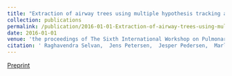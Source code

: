 ```yaml
---
title: "Extraction of airway trees using multiple hypothesis tracking and template matching"
collection: publications
permalink: /publication/2016-01-01-Extraction-of-airway-trees-using-multiple-hypothesis-tracking-and-template-matching
date: 2016-01-01
venue: 'the proceedings of The Sixth International Workshop on Pulmonary Image Analysis. MICCAI'
citation: ' Raghavendra Selvan,  Jens Petersen,  Jesper Pedersen,  Marleen Bruijne, &quot;Extraction of airway trees using multiple hypothesis tracking and template matching.&quot; In the proceedings of The Sixth International Workshop on Pulmonary Image Analysis. MICCAI, 2016.'
---
```

[Preprint](https://arxiv.org/pdf/1611.08131)
